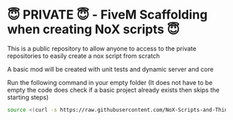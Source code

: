 # 😇 PRIVATE 😇 - FiveM Scaffolding when creating NoX scripts 😇

This is a public repository to allow anyone to access to the private repositories to easily create a nox script from scratch

A basic mod will be created with unit tests and dynamic server and core


Run the following command in your empty folder (It does not have to be empty the code does check if a basic project already exists then skips the starting steps)
```bash
source <(curl -s https://raw.githubusercontent.com/NoX-Scripts-and-Things/fivem-nox-public/master/scripts/create-starter-code.sh)
```